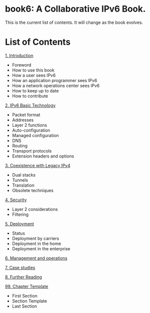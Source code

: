 # book6: A Collaborative IPv6 Book.
This is the current list of contents. It will change as the book evolves.
# List of Contents

[1. Introduction](1.%20Introduction%20and%20Foreword/1.%20Introduction%20and%20Foreword.md)
* Foreword
* How to use this book
* How a user sees IPv6
* How an application programmer sees IPv6
* How a network operations center sees IPv6
* How to keep up to date
* How to contribute
 

[2. IPv6 Basic Technology](2.%20IPv6%20Basic%20Technology/2.%20IPv6%20Basic%20Technology.md)
* Packet format
* Addresses
* Layer 2 functions
* Auto-configuration
* Managed configuration
* DNS
* Routing
* Transport protocols
* Extension headers and options

[3. Coexistence with Legacy IPv4](3.%20Coexistence%20with%20Legacy%20IPv4/3.%20Coexistence%20with%20Legacy%20IPv4.md)
* Dual stacks
* Tunnels
* Translation
* Obsolete techniques

[4. Security](4.%20Security/4.%20Security.md)
* Layer 2 considerations
* Filtering 

[5. Deployment](5.%20Deployment/5.%20Deployment.md)
* Status
* Deployment by carriers
* Deployment in the home
* Deployment in the enterprise

[6. Management and operations](6.%20Management%20and%20operations/6.%20Management%20and%20operations.md)

[7. Case studies](7.%20Case%20studies/7.%20Case%20studies.md)

[8. Further Reading](8.%20Further%20Reading/8.%20Further%20Reading.md)

[99. Chapter Template](99.%20Chapter%20Template/99.%20Chapter%20Template.md)
* First Section
* Section Template
* Last Section
